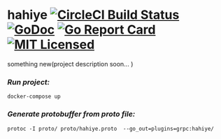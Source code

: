 # hahiye  [![CircleCI Build Status](https://circleci.com/gh/mucyomiller/hahiye.svg?style=shield)](https://circleci.com/gh/mucyomiller/hahiye) [![GoDoc](https://godoc.org/github.com/mucyomiller/hahiye?status.svg)](https://godoc.org/github.com/mucyomiller/hahiye) [![Go Report Card](https://goreportcard.com/badge/mucyomiller/hahiye)](https://goreportcard.com/report/mucyomiller/hahiye) [![MIT Licensed](https://img.shields.io/badge/license-MIT-blue.svg)](https://raw.githubusercontent.com/mucyomiller/hahiye/master/LICENSE)
something new(project description soon... )   

### _Run project:_
```docker-compose up```   
### _Generate protobuffer from proto file:_   
```protoc -I proto/ proto/hahiye.proto  --go_out=plugins=grpc:hahiye/```
